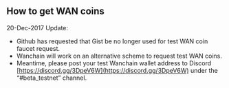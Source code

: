 ## How to get WAN coins

20-Dec-2017 Update: 
* Github has requested that Gist be no longer used for test WAN coin faucet request.
* Wanchain will work on an alternative scheme to request test WAN coins.
* Meantime, please post your test Wanchain wallet address to Discord [https://discord.gg/3DpeV6W](https://discord.gg/3DpeV6W) under the “#beta_testnet” channel.






